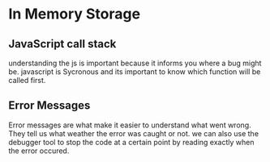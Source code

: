 # In Memory Storage

## JavaScript call stack

understanding the js is important because it informs you where a bug might be. javascript is Sycronous and its important to know which function will be called first.

## Error Messages

Error messages are what make it easier to understand what went wrong. They tell us what weather the error was caught or not. we can also use the debugger tool to stop the code at a certain point by reading exactly when the error occured.